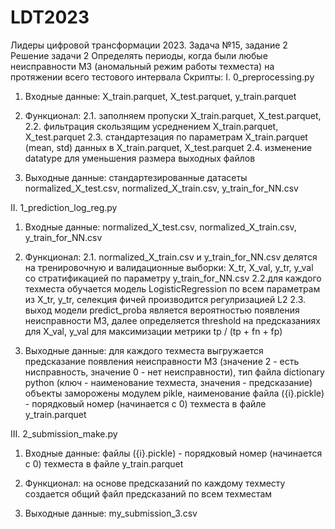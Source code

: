 # LDT2023
Лидеры цифровой трансформации 2023. Задача №15, задание 2
Решение задачи 2 Определять периоды, когда были любые неисправности М3
(аномальный режим работы техместа) на протяжении всего тестового интервала
Скрипты:
I. 0_preprocessing.py

1. Входные данные: 
X_train.parquet, X_test.parquet, y_train.parquet

2. Функционал: 
2.1. заполняем пропуски X_train.parquet, X_test.parquet, 
2.2. фильтрация скользящим усреднением X_train.parquet, X_test.parquet
2.3. стандартезация по параметрам X_train.parquet (mean, std) данных в X_train.parquet, X_test.parquet
2.4. изменение datatype для уменьшения размера выходных файлов

3. Выходные данные:
стандартезированные датасеты
normalized_X_test.csv, normalized_X_train.csv, y_train_for_NN.csv



II. 1_prediction_log_reg.py

1. Входные данные:
normalized_X_test.csv, normalized_X_train.csv, y_train_for_NN.csv

2. Функционал:
2.1. normalized_X_train.csv и y_train_for_NN.csv делятся на тренировочную 
и валидационные выборки: X_tr, X_val, y_tr, y_val со стратификацией по параметру y_train_for_NN.csv
2.2.для каждого техместа обучается модель LogisticRegression по всем параметрам из X_tr, y_tr, 
селекция фичей производится регулризацией L2
2.3. выход модели predict_proba является вероятностью появления неисправности М3, далее определяется 
threshold на предсказаниях для X_val, y_val для максимизации метрики tp / (tp + fn + fp)

3. Выходные данные:
для каждого техместа выгружается предсказание появления неисправности М3 (значение 2 - есть нисправность,
значение 0 - нет неисправности), тип файла dictionary python (ключ - наименование техместа, значения - предсказание)
объекты заморожены модулем pikle, наименование файла ({i}.pickle) - порядковый номер (начинается с 0) техместа 
в файле y_train.parquet



III. 2_submission_make.py

1. Входные данные:
файлы ({i}.pickle) - порядковый номер (начинается с 0) техместа в файле y_train.parquet

2. Функционал:
на основе предсказаний по каждому техместу создается общий файл предсказаний по всем техместам

3. Выходные данные:
my_submission_3.csv
